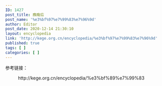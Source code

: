 ```yaml
---
ID: 1427
post_title: 㿗癃疝
post_name: '%e3%bf%97%e7%99%83%e7%96%9d'
author: Editor
post_date: 2020-12-14 21:30:10
layout: encyclopedia
link: 'http://kege.org.cn/encyclopedia/%e3%bf%97%e7%99%83%e7%96%9d'
published: true
tags: [ ]
categories: [ ]
---
```

<!-- wp:paragraph -->
<p>参考链接：</p>
<!-- /wp:paragraph -->

<!-- wp:core-embed/wordpress {"url":"http://kege.org.cn/encyclopedia/%e3%bf%89%e7%99%83","type":"wp-embed","providerNameSlug":"kege-org-cn","className":""} -->
<figure class="wp-block-embed-wordpress wp-block-embed is-type-wp-embed is-provider-kege-org-cn"><div class="wp-block-embed__wrapper">
http://kege.org.cn/encyclopedia/%e3%bf%89%e7%99%83
</div></figure>
<!-- /wp:core-embed/wordpress -->